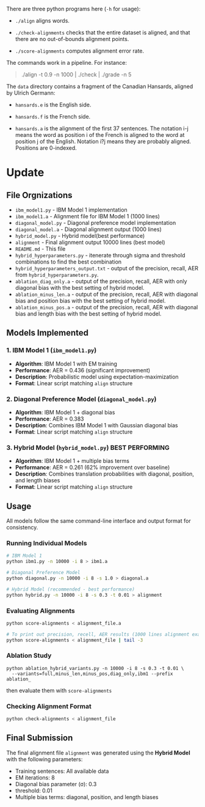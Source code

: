 There are three python programs here (`-h` for usage):

- `./align` aligns words.

- `./check-alignments` checks that the entire dataset is aligned, and
  that there are no out-of-bounds alignment points.

- `./score-alignments` computes alignment error rate.

The commands work in a pipeline. For instance:

   > ./align -t 0.9 -n 1000 | ./check | ./grade -n 5

The `data` directory contains a fragment of the Canadian Hansards,
aligned by Ulrich Germann:

- `hansards.e` is the English side.

- `hansards.f` is the French side.

- `hansards.a` is the alignment of the first 37 sentences. The 
  notation i-j means the word as position i of the French is 
  aligned to the word at position j of the English. Notation 
  i?j means they are probably aligned. Positions are 0-indexed.

# Update

## File Orgnizations

- `ibm_model1.py` - IBM Model 1 implementation
- `ibm_model1.a` - Alignment file for IBM Model 1 (1000 lines)
- `diagonal_model.py` - Diagonal preference model implementation
- `diagonal_model.a` - Diagonal alignment output (1000 lines)
- `hybrid_model.py` - Hybrid model(best performance)
- `alignment` - Final alignment output 10000 lines (best model)
- `README.md` - This file
- `hybrid_hyperparameters.py` - itenerate through sigma and threshold combinations to find the best combination
- `hybrid_hyperparameters_output.txt` - output of the precision, recall, AER from `hybrid_hyperparameters.py`.
- `ablation_diag_only.a` - output of the precision, recall, AER with only diagonal bias with the best setting of hybrid model.
- `ablation_minus_len.a` - output of the precision, recall, AER with diagonal bias and position bias with the best setting of hybrid model.
- `ablation_minus_pos.a` - output of the precision, recall, AER with diagonal bias and length bias with the best setting of hybrid model.

## Models Implemented

### 1. IBM Model 1 (`ibm_model1.py`)
- **Algorithm**: IBM Model 1 with EM training
- **Performance**: AER = 0.436 (significant improvement)
- **Description**: Probabilistic model using expectation-maximization
- **Format**: Linear script matching `align` structure

### 2. Diagonal Preference Model (`diagonal_model.py`)
- **Algorithm**: IBM Model 1 + diagonal bias
- **Performance**: AER = 0.383
- **Description**: Combines IBM Model 1 with Gaussian diagonal bias
- **Format**: Linear script matching `align` structure

### 3. Hybrid Model (`hybrid_model.py`) **BEST PERFORMING**
- **Algorithm**: IBM Model 1 + multiple bias terms
- **Performance**: AER = 0.261 (62% improvement over baseline)
- **Description**: Combines translation probabilities with diagonal, position, and length biases
- **Format**: Linear script matching `align` structure

## Usage

All models follow the same command-line interface and output format for consistency.

### Running Individual Models

```bash
# IBM Model 1
python ibm1.py -n 10000 -i 8 > ibm1.a

# Diagonal Preference Model
python diagonal.py -n 10000 -i 8 -s 1.0 > diagonal.a

# Hybrid Model (recommended - best performance)
python hybrid.py -n 10000 -i 8 -s 0.3 -t 0.01 > alignment
```

### Evaluating Alignments

```bash
python score-alignments < alignment_file.a
```

```bash
# To print out precision, recell, AER results (1000 lines alignment example)
python score-alignments < alignment_file | tail -3
```

### Ablation Study
```
python ablation_hybrid_variants.py -n 10000 -i 8 -s 0.3 -t 0.01 \
  --variants=full,minus_len,minus_pos,diag_only,ibm1 --prefix ablation_
```
then evaluate them with `score-alignments`
### Checking Alignment Format

```bash
python check-alignments < alignment_file
```

## Final Submission

The final alignment file `alignment` was generated using the **Hybrid Model** with the following parameters:
- Training sentences: All available data
- EM iterations: 8
- Diagonal bias parameter (σ): 0.3
- threshold: 0.01
- Multiple bias terms: diagonal, position, and length biases